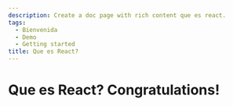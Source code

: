 ```yaml
---
description: Create a doc page with rich content que es react.
tags:
  - Bienvenida
  - Demo
  - Getting started
title: Que es React?
---
```


# Que es React? Congratulations!

